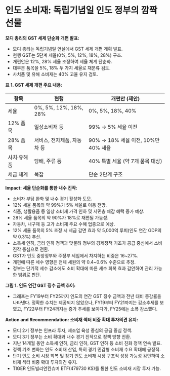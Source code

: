 # 인도 소비재: 독립기념일 인도 정부의 깜짝 선물

**모디 총리의 GST 세제 단순화 개편 발표:**

- 모디 총리는 독립기념일 연설에서 GST 세제 개편 계획 발표.
- 현행 GST는 5단계 세율(0%, 5%, 12%, 18%, 28%) 구조.
- 개편안은 12%, 28% 세율 조정하여 세율 체계 단순화.
- 대부분 품목을 5%, 18% 두 가지 세율로 재분류 검토.
- 사치품 및 유해 소비재는 40% 고율 유지 검토.

**표 1. GST 세제 개편 주요 내용:**

| 항목 | 현행 | 개편안 (제안) |
|---|---|---|
| 세율 | 0%, 5%, 12%, 18%, 28% | 0%, 5%, 18%, 40% |
| 12% 품목 | 일상소비재 등 | 99% → 5% 세율 이전 |
| 28% 품목 | 서비스, 전자제품, 자동차 등 | 90% → 18% 세율 이전, 10%만 40% 세율 |
| 사치·유해품 | 담배, 주류 등 | 40% 특별 세율 (약 7개 품목 대상) |
| 세금 체계 | 복잡 | 단순 2단계 구조 |

**Impact: 세율 단순화를 통한 내수 진작:**

- 소비자 부담 완화 및 내수 경기 활성화 도모.
- 12% 세율 품목의 약 99%가 5% 세율로 이동 전망.
- 식품, 생활용품 등 일상 소비재 가격 인하 및 서민층 체감 혜택 증가 예상.
- 28% 세율 품목의 약 90%가 18%로 재편될 가능성.
- 자동차, 내구재 등 고가 소비재 주요 수혜 업종으로 예상.
- 12% 세율 품목의 5% 조정 시 세금 감면 효과 약 5,000억 루피(인도 연간 GDP의 약 0.3%) 추산.
- 소득세 인하, 금리 인하 정책과 맞물려 정부의 경제정책 기조가 공급 중심에서 소비 진작 중심으로 전환.
- GST가 인도 중앙정부와 주정부 세입에서 차지하는 비중은 16~27%.
- 개편에 따른 세수 영향은 전체 세원의 약 0.4~0.6% 수준으로 추정.
- 정부는 단기적 세수 감소에도 소비 확대에 따른 세수 회복 효과 감안하여 관리 가능한 범위로 판단.

**그림 1. 인도 연간 GST 징수 금액 추이:**

- 그래프는 FY19부터 FY25까지 인도의 연간 GST 징수 금액과 전년 대비 증감률을 나타낸다.  정확한 수치는 제공되지 않았으나, FY19부터 FY21까지는 감소추세를 보였고, FY22부터 FY24까지는 증가 추세를 보이다가, FY25에는 소폭 감소했다.

**Action and Recommendation: 소비재 섹터 비중 확대 투자의견 유지:**

- 모디 2기 정부는 인프라 투자, 제조업 육성 중심의 공급 중심 정책.
- 모디 3기 정부는 소비 확대와 내수 경기 진작으로 정책 방향 전환.
- 지난 14개월 동안 소득세 인하, 금리 인하, GST 인하 등 소비 친화 정책 연속 발표.
- 정책 기조 변화는 인도 소비재 산업, 특히 경기 민감형 소비재 수요 확대에 긍정적.
- 단기 인도 소비 시장 회복 및 장기 인도 소비재 시장 구조적 성장 가능성 감안하여 소비재 섹터 비중 확대 투자의견 유지.
- TIGER 인도빌리언컨슈머 ETF(479730 KS)를 통한 인도 소비재 시장 투자 가능.


